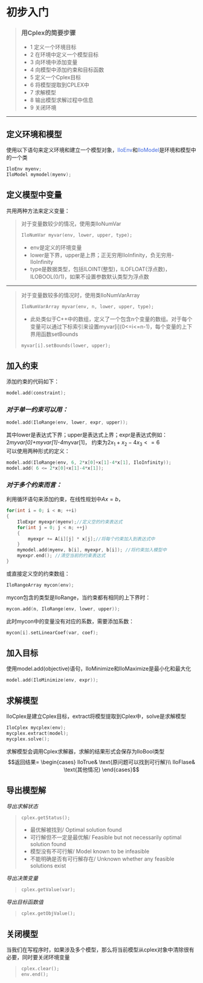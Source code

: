 # 初步入门 #
> ### 用Cplex的简要步骤 ###
> * 1 定义一个环境目标
> * 2 在环境中定义一个模型目标
> * 3 向环境中添加变量
> * 4 向模型中添加约束和目标函数
> * 5 定义一个Cplex目标
> * 6 将模型提取到CPLEX中
> * 7 求解模型
> * 8 输出模型求解过程中信息
> * 9 关闭环境
******
## 定义环境和模型 ##
使用以下语句来定义环境和建立一个模型对象，<font color=RoyalBlue>IloEnv</font>和<font color=RoyalBlue>IloModel</font>是环境和模型中的一个类
```C++
IloEnv myenv;
IloModel mymodel(myenv);
```

## 定义模型中变量 ##
共用两种方法来定义变量：
> 对于变量数较少的情况，使用类IloNumVar
> ```C++
> IloNumVar myvar(env, lower, upper, type);
> ```
> * env是定义的环境变量
> * lower是下界，upper是上界；正无穷用IloInfinity，负无穷用-IloInfinity
> * type是数据类型，包括ILOINT(整型)，ILOFLOAT(浮点数)，ILOBOOL(0/1)，如果不设置参数默认类型为浮点数
******
> 对于变量数较多的情况时，使用类IloNumVarArray
> ```C++
> IloNumVarArray myvar(env, n, lower, upper, type);
> ```
>  * 此处类似于C++中的数组，定义了一个包含n个变量的数组。对于每个变量可以通过下标索引来设置myvar[i]\(0<=i<=n-1)，每个变量的上下界用函数setBounds
> ```C++
> myvar[i].setBounds(lower, upper);
> ```

## 加入约束 ##
添加约束的代码如下：
 ```C++
 model.add(constraint);
 ```
### *对于单一约束可以用：*
```C++
model.add(IloRange(env, lower, expr, upper));
```
其中lower是表达式下界；upper是表达式上界；expr是表达式例如：2*myvar[0]+myvar[1]-4*myvar[1]，
约束为$2x_1+x_2-4x_3<=6$  
可以使用两种形式的定义：
```C++
model.add(IloRange(env, 6, 2*x[0]+x[1]-4*x[1], IloInfinity));
model.add( 6 <= 2*x[0]+x[1]-4*x[1]);
```
### *对于多个约束而言：*
利用循环语句来添加约束，在线性规划中$Ax=b$，
```C++
for(int i = 0; i < m; ++i)
{
    IloExpr myexpr(myenv);//定义空的约束表达式
    for(int j = 0; j < n; ++j)
    {
        myexpr += A[i][j] * x[j];//将每个约束加入到表达式中
    }
    mymodel.add(myenv, b[i], myexpr, b[i]); //将约束加入模型中
    myexpr.end(); //清空当前的约束表达式
}
```
或直接定义空的约束数组：
```C++
IloRangeArray mycon(env);
```
mycon包含的类型是IloRange，当约束都有相同的上下界时：
```C++
mycon.add(n, IloRange(env, lower, upper));
```
此时mycon中的变量没有对应的系数，需要添加系数：
```C++
mycon[i].setLinearCoef(var, coef);
```

## 加入目标 ##
使用model.add(objective)语句，IloMinimize和IloMaximize是最小化和最大化
```C++
model.add(IloMinimize(env, expr));
```

## 求解模型 ##
IloCplex是建立Cplex目标，extract将模型提取到Cplex中，solve是求解模型
```C++
IloCplex mycplex(env);
mycplex.extract(model);
mycplex.solve();
```
求解模型会调用Cplex求解器，求解的结果形式会保存为IloBool类型
$$返回结果=
\begin{cases}
IloTrue& \text{原问题可以找到可行解}\\
IloFlase& \text{其他情况}
\end{cases}$$

## 导出模型解 ##
*导出求解状态*
> ```C++
> cplex.getStatus();
> ```
> * 最优解被找到/ Optimal solution found
> * 可行解但不一定是最优解/ Feasible but not necessarily optimal solution found
> * 模型没有不可行解/ Model known to be infeasible
> * 不能明确是否有可行解存在/ Unknown whether any feasible solutions exist

*导出决策变量*
> ```C++
> cplex.getValue(var);
> ```

*导出目标函数值*
> ```C++
> cplex.getObjValue();
> ```

## 关闭模型 ##
当我们在写程序时，如果涉及多个模型，那么将当前模型从cplex对象中清除很有必要，同时要关闭环境变量
> ```C++
> cplex.clear();
> env.end();
> ```
